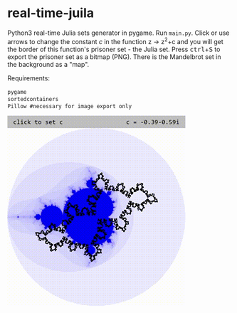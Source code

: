 # real-time-juila
Python3 real-time Julia sets generator in pygame. 
Run `main.py`. Click or use arrows to change the constant *c* in the function z → z<sup>2</sup>+c and you will get the border of this function's prisoner set - the Julia set. 
Press <kbd>ctrl</kbd>+<kbd>S</kbd> to export the prisoner set as a bitmap (PNG). There is the Mandelbrot set in the background as a "map".

Requirements:
```
pygame
sortedcontainers
Pillow #necessary for image export only
```
![Running example GIF](/images/example.gif)
